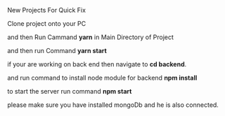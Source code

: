 New Projects For Quick Fix

Clone project onto your PC

and then Run Cammand **yarn** in Main Directory of Project 


and then run Command **yarn start** 


if your are working on back end then navigate to **cd backend**. 

and run command to install node module for backend **npm install**

to start the server run command **npm start**


please make sure you have installed mongoDb and he is also connected.
